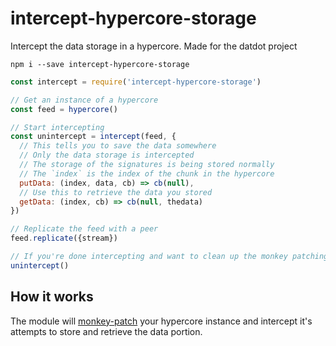 # intercept-hypercore-storage
Intercept the data storage in a hypercore. Made for the datdot project

```shell
npm i --save intercept-hypercore-storage
```

```js
const intercept = require('intercept-hypercore-storage')

// Get an instance of a hypercore
const feed = hypercore()

// Start intercepting
const unintercept = intercept(feed, {
  // This tells you to save the data somewhere
  // Only the data storage is intercepted
  // The storage of the signatures is being stored normally
  // The `index` is the index of the chunk in the hypercore
  putData: (index, data, cb) => cb(null),
  // Use this to retrieve the data you stored
  getData: (index, cb) => cb(null, thedata)
})

// Replicate the feed with a peer
feed.replicate({stream})

// If you're done intercepting and want to clean up the monkey patching, use this.
unintercept()
```

## How it works

The module will [monkey-patch](https://en.wikipedia.org/wiki/Monkey_patch) your hypercore instance and intercept it's attempts to store and retrieve the data portion.
